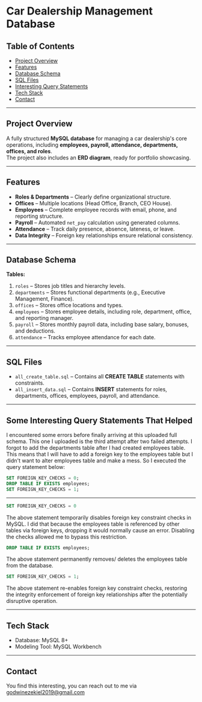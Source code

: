 # Car Dealership Management Database

## Table of Contents
- [Project Overview](#project-overview)
- [Features](#features)
- [Database Schema](#database-schema)
- [SQL Files](#sql-files)
- [Interesting Query Statements](#some-interesting-query-statements-that-helped)
- [Tech Stack](#tech-stack)
- [Contact](#contact)
---
## Project Overview
A fully structured **MySQL database** for managing a car dealership's core operations, including **employees, payroll, attendance, departments, offices, and roles**.  
The project also includes an **ERD diagram**, ready for portfolio showcasing.

---

## Features
- **Roles & Departments** – Clearly define organizational structure.
- **Offices** – Multiple locations (Head Office, Branch, CEO House).
- **Employees** – Complete employee records with email, phone, and reporting structure.
- **Payroll** – Automated `net_pay` calculation using generated columns.
- **Attendance** – Track daily presence, absence, lateness, or leave.
- **Data Integrity** – Foreign key relationships ensure relational consistency.

---

## Database Schema
**Tables:**
1. `roles` – Stores job titles and hierarchy levels.
2. `departments` – Stores functional departments (e.g., Executive Management, Finance).
3. `offices` – Stores office locations and types.
4. `employees` – Stores employee details, including role, department, office, and reporting manager.
5. `payroll` – Stores monthly payroll data, including base salary, bonuses, and deductions.
6. `attendance` – Tracks employee attendance for each date.


---

## SQL Files
- `all_create_table.sql` – Contains all **CREATE TABLE** statements with constraints.
- `all_insert_data.sql` – Contains **INSERT** statements for roles, departments, offices, employees, payroll, and attendance.

---

## Some Interesting Query Statements That Helped
I encountered some errors before finally arriving at this uploaded full schema. This one I uploaded is the third attempt after two failed attempts.
I forgot to add the departments table after I had created employees table. This means that I will have to add a foreign key to the employees table but I didn't want to alter employees table and make a mess.
So I executed the query statement below:

```sql
SET FOREIGN_KEY_CHECKS = 0;
DROP TABLE IF EXISTS employees;
SET FOREIGN_KEY_CHECKS = 1;
```

---

```sql
SET FOREIGN_KEY_CHECKS = 0
```
The above statement temporarily disables foreign key constraint checks in MySQL.
I did that because the employees table is referenced by other tables via foreign keys, dropping it would normally cause an error. Disabling the checks allowed me to bypass this restriction.

```sql
DROP TABLE IF EXISTS employees;
```
The above statement permanently removes/ deletes the employees table from the database.
```sql
SET FOREIGN_KEY_CHECKS = 1;
```
The above statement re-enables foreign key constraint checks, restoring the integrity enforcement of foreign key relationships after the potentially disruptive operation.

---

## Tech Stack
- Database: MySQL 8+
- Modeling Tool: MySQL Workbench

--- 
## Contact
You find this interesting, you can reach out to me via
godwinezekiel2019@gmail.com
